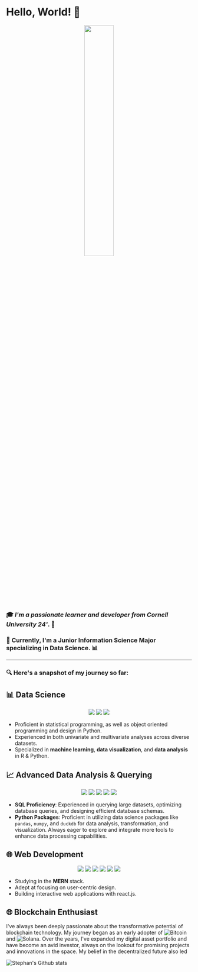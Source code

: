 # Hello, World! 👋

<p align="center">
  <img src="https://media4.giphy.com/media/RkESjJDPWTpdQd0Jbz/giphy.gif?cid=ecf05e47jbzdgs4a4k5xj8avivfyn7x6v0tr84oc14c1d76o&ep=v1_gifs_search&rid=giphy.gif&ct=g" width='40%'>
</p> 

### 🎓 **_I'm a passionate learner and developer from Cornell University 24'_**. 🚀
### 📘 **Currently, I'm a Junior Information Science Major specializing in Data Science.** 📊
---

### 🔍 **Here's a snapshot of my journey so far:** 

## 📊 Data Science 
<p align="center"> 
  <img src="https://img.shields.io/badge/Python-3776AB?style=for-the-badge&logo=python&logoColor=white" />
  <img src="https://img.shields.io/badge/R-276DC3?style=for-the-badge&logo=r&logoColor=white" />
  <img src="https://img.shields.io/badge/ggplot2-FF6F61?style=for-the-badge&logo=ggplot2&logoColor=white" />
</p>

- Proficient in statistical programming, as well as object oriented programming and design in Python. 
- Experienced in both univariate and multivariate analyses across diverse datasets.
- Specialized in **machine learning**, **data visualization**, and **data analysis** in R & Python.

## 📈 Advanced Data Analysis & Querying

<p align="center">
  <img src="https://img.shields.io/badge/SQL-4479A1?style=for-the-badge&logo=sql&logoColor=white" />
  <img src="https://img.shields.io/badge/Python-3776AB?style=for-the-badge&logo=python&logoColor=white" />
  <img src="https://img.shields.io/badge/Pandas-150458?style=for-the-badge&logo=pandas&logoColor=white" />
  <img src="https://img.shields.io/badge/Numpy-013243?style=for-the-badge&logo=numpy&logoColor=white" />
  <img src="https://img.shields.io/badge/DuckDB-5A3E61?style=for-the-badge&logo=duckdb&logoColor=white" />
</p>

- **SQL Proficiency**: Experienced in querying large datasets, optimizing database queries, and designing efficient database schemas.
- **Python Packages**: Proficient in utilizing data science packages like `pandas`, `numpy`, and `duckdb` for data analysis, transformation, and visualization. Always eager to explore and integrate more tools to enhance data processing capabilities.

## 🌐 Web Development

<p align="center">
  <img src="https://img.shields.io/badge/HTML5-E34F26?style=for-the-badge&logo=html5&logoColor=white" />
  <img src="https://img.shields.io/badge/CSS3-1572B6?style=for-the-badge&logo=css3&logoColor=white" />
  <img src="https://img.shields.io/badge/JavaScript-F7DF1E?style=for-the-badge&logo=javascript&logoColor=black" />
  <img src="https://img.shields.io/badge/React-61DAFB?style=for-the-badge&logo=react&logoColor=white" />
  <img src="https://img.shields.io/badge/Express.js-404D59?style=for-the-badge" />
  <img src="https://img.shields.io/badge/MongoDB-4EA94B?style=for-the-badge&logo=mongodb&logoColor=white" />
</p>

- Studying in the **MERN** stack.
- Adept at focusing on user-centric design.
- Building interactive web applications with react.js.

## 🌐 Blockchain Enthusiast

I've always been deeply passionate about the transformative potential of blockchain technology. My journey began as an early adopter of ![Bitcoin](https://img.shields.io/badge/Bitcoin-000000?style=for-the-badge&logo=bitcoin&logoColor=white) and ![Solana](https://img.shields.io/badge/Solana-000000?style=for-the-badge&logo=solana&logoColor=white). Over the years, I've expanded my digital asset portfolio and have become an avid investor, always on the lookout for promising projects and innovations in the space. My belief in the decentralized future also led


![Stephan's Github stats](https://github-readme-stats.vercel.app/api?username=StephanVolynets&show_icons=true&theme=maroongold)
<div/>

